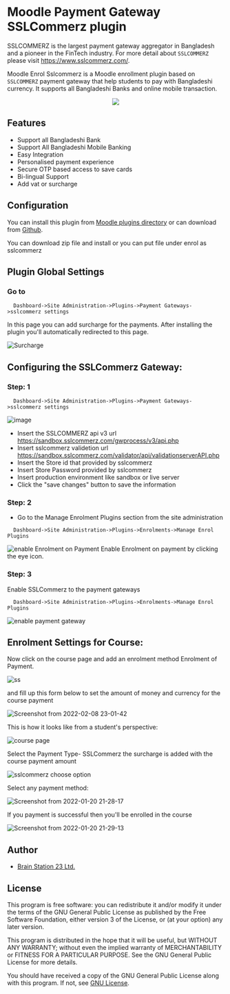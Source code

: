 # Moodle Payment Gateway SSLCommerz plugin

SSLCOMMERZ is the largest payment gateway aggregator in Bangladesh and a pioneer in the FinTech industry. For more detail about `SSLCOMMERZ` please visit https://www.sslcommerz.com/.

Moodle Enrol Sslcommerz is a Moodle enrollment plugin based on `SSLCOMMERZ` payment gateway that help students to pay with Bangladeshi currency. It supports all Bangladeshi Banks and online mobile transaction.

<p align="center">
<img src="https://i.imgur.com/QH1SUwO.jpg">
</p>

## Features
- Support all Bangladeshi Bank 
- Support All Bangladeshi Mobile Banking
- Easy Integration
- Personalised payment experience
- Secure OTP based access to save cards
- Bi-lingual Support
- Add vat or surcharge

## Configuration

You can install this plugin from [Moodle plugins directory](https://moodle.org/plugins) or can download from [Github](https://github.com/eLearning-BS23/paygw_sslcommerz).

You can download zip file and install or you can put file under enrol as sslcommerz

## Plugin Global Settings
### Go to 
```
  Dashboard->Site Administration->Plugins->Payment Gateways->sslcommerz settings
```
In this page you can add surcharge for the payments. After installing the plugin you'll automatically redirected to this page.

![Surcharge](https://user-images.githubusercontent.com/40598386/153025062-b3e23135-1441-4889-a7c8-e7ae6fdfa5b1.png)

## Configuring the SSLCommerz Gateway:
### Step: 1

```
  Dashboard->Site Administration->Plugins->Payment Gateways->sslcommerz settings
```

![image](https://user-images.githubusercontent.com/40598386/153416845-82e931fd-efdd-4eb5-8e75-d987d0011da9.png)

- Insert the SSLCOMMERZ api v3 url https://sandbox.sslcommerz.com/gwprocess/v3/api.php
- Insert sslcommerz validetion url https://sandbox.sslcommerz.com/validator/api/validationserverAPI.php
- Insert the Store id that provided by sslcommerz
- Insert Store Password provided by sslcommerz
- Insert production environment like sandbox or live server 
- Click the "save changes" button to save the information

### Step: 2 
- Go to the Manage Enrolment Plugins section from the site administration
```
  Dashboard->Site Administration->Plugins->Enrolments->Manage Enrol Plugins
```

![enable Enrolment on Payment](https://user-images.githubusercontent.com/97436713/150732364-f39bae07-d654-49fe-a2a1-d3015c707acc.png)
Enable Enrolment on payment by clicking the eye icon.

### Step: 3

Enable SSLCommerz to the payment gateways 

```
  Dashboard->Site Administration->Plugins->Enrolments->Manage Enrol Plugins
```

![enable payment gateway](https://user-images.githubusercontent.com/97436713/150734313-7c564f4a-0cbb-4efc-b29e-3058806a77b1.png)


## Enrolment Settings for Course: 

Now click on the course page and add an enrolment method Enrolment of Payment.

![ss](https://user-images.githubusercontent.com/40598386/153038411-0fa254ff-9578-4d2c-845d-7f25fb8958f3.png)

and fill up this form below to set the amount of money and currency for the course payment

![Screenshot from 2022-02-08 23-01-42](https://user-images.githubusercontent.com/40598386/153038786-be57e754-337e-4ed9-83d1-581c65a32c6b.png)

This is how it looks like from a student's perspective:

![course page](https://user-images.githubusercontent.com/97436713/150734644-1ee7a5c0-1e18-4e94-82a8-904f35b8acc4.png)

Select the Payment Type- SSLCommerz the surcharge is added with the course payment amount

![sslcommerz choose option](https://user-images.githubusercontent.com/97436713/150734426-96c6ae7e-f9b1-410f-a11f-a4453ccd3597.png)

Select any payment method:

![Screenshot from 2022-01-20 21-28-17](https://user-images.githubusercontent.com/97436713/150734465-7192e4e6-583a-4b19-b1b8-541f1a97167c.png)

If you payment is successful then you'll be enrolled in the course

![Screenshot from 2022-01-20 21-29-13](https://user-images.githubusercontent.com/97436713/150734685-5d3f1696-034c-498f-abf6-613f0d1ab4c7.png)

## Author
- [Brain Station 23 Ltd.](https://brainstation-23.com)

## License
This program is free software: you can redistribute it and/or modify it under the terms of the GNU General Public License as published by the Free Software Foundation, either version 3 of the License, or (at your option) any later version.

This program is distributed in the hope that it will be useful, but WITHOUT ANY WARRANTY; without even the implied warranty of MERCHANTABILITY or FITNESS FOR A PARTICULAR PURPOSE. See the GNU General Public License for more details.

You should have received a copy of the GNU General Public License along with this program. If not, see [GNU License](http://www.gnu.org/licenses/).
